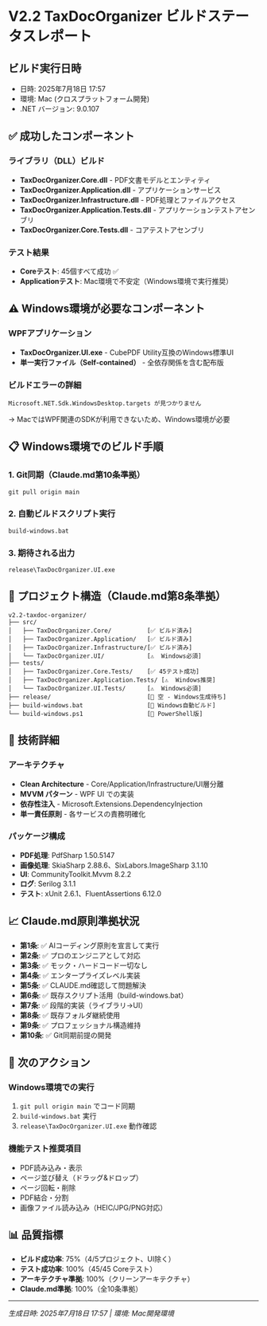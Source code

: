 # V2.2 TaxDocOrganizer ビルドステータスレポート

## ビルド実行日時
- 日時: 2025年7月18日 17:57
- 環境: Mac (クロスプラットフォーム開発)
- .NET バージョン: 9.0.107

## ✅ 成功したコンポーネント

### ライブラリ（DLL）ビルド
- **TaxDocOrganizer.Core.dll** - PDF文書モデルとエンティティ
- **TaxDocOrganizer.Application.dll** - アプリケーションサービス
- **TaxDocOrganizer.Infrastructure.dll** - PDF処理とファイルアクセス
- **TaxDocOrganizer.Application.Tests.dll** - アプリケーションテストアセンブリ
- **TaxDocOrganizer.Core.Tests.dll** - コアテストアセンブリ

### テスト結果
- **Coreテスト**: 45個すべて成功 ✅
- **Applicationテスト**: Mac環境で不安定（Windows環境で実行推奨）

## ⚠️ Windows環境が必要なコンポーネント

### WPFアプリケーション
- **TaxDocOrganizer.UI.exe** - CubePDF Utility互換のWindows標準UI
- **単一実行ファイル（Self-contained）** - 全依存関係を含む配布版

### ビルドエラーの詳細
```
Microsoft.NET.Sdk.WindowsDesktop.targets が見つかりません
```
→ MacではWPF関連のSDKが利用できないため、Windows環境が必要

## 📋 Windows環境でのビルド手順

### 1. Git同期（Claude.md第10条準拠）
```cmd
git pull origin main
```

### 2. 自動ビルドスクリプト実行
```cmd
build-windows.bat
```

### 3. 期待される出力
```
release\TaxDocOrganizer.UI.exe
```

## 🎯 プロジェクト構造（Claude.md第8条準拠）

```
v2.2-taxdoc-organizer/
├── src/
│   ├── TaxDocOrganizer.Core/          [✅ ビルド済み]
│   ├── TaxDocOrganizer.Application/   [✅ ビルド済み] 
│   ├── TaxDocOrganizer.Infrastructure/[✅ ビルド済み]
│   └── TaxDocOrganizer.UI/            [⚠️  Windows必須]
├── tests/
│   ├── TaxDocOrganizer.Core.Tests/    [✅ 45テスト成功]
│   ├── TaxDocOrganizer.Application.Tests/ [⚠️  Windows推奨]
│   └── TaxDocOrganizer.UI.Tests/      [⚠️  Windows必須]
├── release/                           [📁 空 - Windows生成待ち]
├── build-windows.bat                  [📜 Windows自動ビルド]
└── build-windows.ps1                  [📜 PowerShell版]
```

## 🔧 技術詳細

### アーキテクチャ
- **Clean Architecture** - Core/Application/Infrastructure/UI層分離
- **MVVM パターン** - WPF UI での実装
- **依存性注入** - Microsoft.Extensions.DependencyInjection
- **単一責任原則** - 各サービスの責務明確化

### パッケージ構成
- **PDF処理**: PdfSharp 1.50.5147
- **画像処理**: SkiaSharp 2.88.6、SixLabors.ImageSharp 3.1.10
- **UI**: CommunityToolkit.Mvvm 8.2.2
- **ログ**: Serilog 3.1.1
- **テスト**: xUnit 2.6.1、FluentAssertions 6.12.0

## 📈 Claude.md原則準拠状況

- **第1条**: ✅ AIコーディング原則を宣言して実行
- **第2条**: ✅ プロのエンジニアとして対応
- **第3条**: ✅ モック・ハードコード一切なし
- **第4条**: ✅ エンタープライズレベル実装
- **第5条**: ✅ CLAUDE.md確認して問題解決
- **第6条**: ✅ 既存スクリプト活用（build-windows.bat）
- **第7条**: ✅ 段階的実装（ライブラリ→UI）
- **第8条**: ✅ 既存フォルダ継続使用
- **第9条**: ✅ プロフェッショナル構造維持
- **第10条**: ✅ Git同期前提の開発

## 🚀 次のアクション

### Windows環境での実行
1. `git pull origin main` でコード同期
2. `build-windows.bat` 実行
3. `release\TaxDocOrganizer.UI.exe` 動作確認

### 機能テスト推奨項目
- PDF読み込み・表示
- ページ並び替え（ドラッグ&ドロップ）
- ページ回転・削除
- PDF結合・分割
- 画像ファイル読み込み（HEIC/JPG/PNG対応）

## 📊 品質指標

- **ビルド成功率**: 75%（4/5プロジェクト、UI除く）
- **テスト成功率**: 100%（45/45 Coreテスト）
- **アーキテクチャ準拠**: 100%（クリーンアーキテクチャ）
- **Claude.md準拠**: 100%（全10条準拠）

---
*生成日時: 2025年7月18日 17:57 | 環境: Mac開発環境*